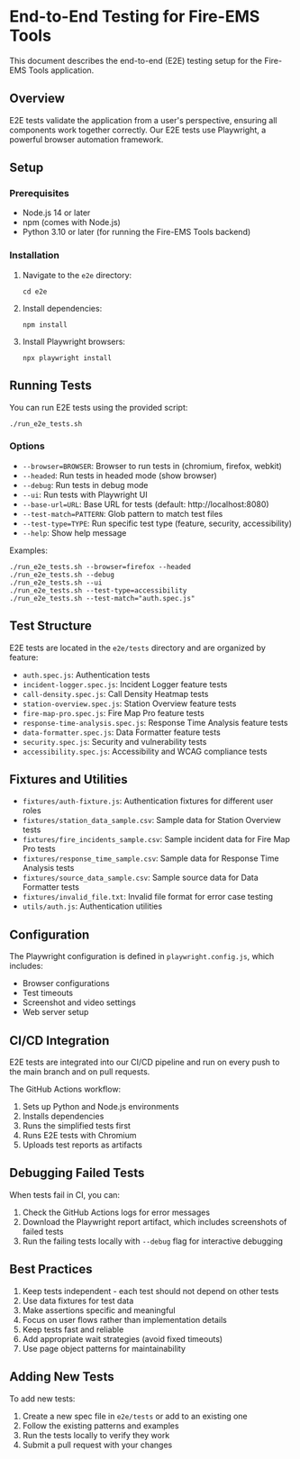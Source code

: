 # End-to-End Testing for Fire-EMS Tools

This document describes the end-to-end (E2E) testing setup for the Fire-EMS Tools application.

## Overview

E2E tests validate the application from a user's perspective, ensuring all components work together correctly. Our E2E tests use Playwright, a powerful browser automation framework.

## Setup

### Prerequisites

- Node.js 14 or later
- npm (comes with Node.js)
- Python 3.10 or later (for running the Fire-EMS Tools backend)

### Installation

1. Navigate to the `e2e` directory:
   ```
   cd e2e
   ```

2. Install dependencies:
   ```
   npm install
   ```

3. Install Playwright browsers:
   ```
   npx playwright install
   ```

## Running Tests

You can run E2E tests using the provided script:

```
./run_e2e_tests.sh
```

### Options

- `--browser=BROWSER`: Browser to run tests in (chromium, firefox, webkit)
- `--headed`: Run tests in headed mode (show browser)
- `--debug`: Run tests in debug mode
- `--ui`: Run tests with Playwright UI
- `--base-url=URL`: Base URL for tests (default: http://localhost:8080)
- `--test-match=PATTERN`: Glob pattern to match test files
- `--test-type=TYPE`: Run specific test type (feature, security, accessibility)
- `--help`: Show help message

Examples:
```
./run_e2e_tests.sh --browser=firefox --headed
./run_e2e_tests.sh --debug
./run_e2e_tests.sh --ui
./run_e2e_tests.sh --test-type=accessibility
./run_e2e_tests.sh --test-match="auth.spec.js"
```

## Test Structure

E2E tests are located in the `e2e/tests` directory and are organized by feature:

- `auth.spec.js`: Authentication tests
- `incident-logger.spec.js`: Incident Logger feature tests
- `call-density.spec.js`: Call Density Heatmap tests
- `station-overview.spec.js`: Station Overview feature tests
- `fire-map-pro.spec.js`: Fire Map Pro feature tests
- `response-time-analysis.spec.js`: Response Time Analysis feature tests
- `data-formatter.spec.js`: Data Formatter feature tests
- `security.spec.js`: Security and vulnerability tests
- `accessibility.spec.js`: Accessibility and WCAG compliance tests

## Fixtures and Utilities

- `fixtures/auth-fixture.js`: Authentication fixtures for different user roles
- `fixtures/station_data_sample.csv`: Sample data for Station Overview tests
- `fixtures/fire_incidents_sample.csv`: Sample incident data for Fire Map Pro tests
- `fixtures/response_time_sample.csv`: Sample data for Response Time Analysis tests
- `fixtures/source_data_sample.csv`: Sample source data for Data Formatter tests
- `fixtures/invalid_file.txt`: Invalid file format for error case testing
- `utils/auth.js`: Authentication utilities

## Configuration

The Playwright configuration is defined in `playwright.config.js`, which includes:

- Browser configurations
- Test timeouts
- Screenshot and video settings
- Web server setup

## CI/CD Integration

E2E tests are integrated into our CI/CD pipeline and run on every push to the main branch and on pull requests.

The GitHub Actions workflow:

1. Sets up Python and Node.js environments
2. Installs dependencies
3. Runs the simplified tests first
4. Runs E2E tests with Chromium
5. Uploads test reports as artifacts

## Debugging Failed Tests

When tests fail in CI, you can:

1. Check the GitHub Actions logs for error messages
2. Download the Playwright report artifact, which includes screenshots of failed tests
3. Run the failing tests locally with `--debug` flag for interactive debugging

## Best Practices

1. Keep tests independent - each test should not depend on other tests
2. Use data fixtures for test data
3. Make assertions specific and meaningful
4. Focus on user flows rather than implementation details
5. Keep tests fast and reliable
6. Add appropriate wait strategies (avoid fixed timeouts)
7. Use page object patterns for maintainability

## Adding New Tests

To add new tests:

1. Create a new spec file in `e2e/tests` or add to an existing one
2. Follow the existing patterns and examples
3. Run the tests locally to verify they work
4. Submit a pull request with your changes